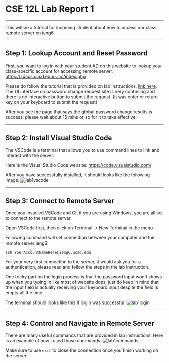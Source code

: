 # CSE 12L Lab Report 1
___
This will be a tutorial for incoming student about how to access our class remote server on ieng6. 
___
## Step 1: Lookup Account and Reset Password
First, you want to log in with your student AD on this website to lookup your class-specific account for accessing remote server:
https://sdacs.ucsd.edu/~icc/index.php

Please do follow the tutorial that is provided on lab instructions, [link here](https://docs.google.com/document/d/1hs7CyQeh-MdUfM9uv99i8tqfneos6Y8bDU0uhn1wqho/edit). The UI interface on password change request site is very confusing and there is no interactive button to submit the request. (It was enter or return key on your keyboard to submit the request)

After you see the page that says the global password change results is success, please wait about 15 mins or so for it to take effective. 
___
## Step 2: Install Visual Studio Code
The VSCode is a terminal that allows you to use command lines to link and interact with the server.

Here is the Visual Studio Code website:
https://code.visualstudio.com/

After you have successfully installed, it should looks like the following image:
![lab1vscode](https://user-images.githubusercontent.com/122576038/212785652-fae48e11-d271-414f-86ad-d6a7985cbe32.jpg)


___
## Step 3: Connect to Remote Server
Once you installed VSCode and Git if you are using Windows, you are all set to connect to the remote server.

Open VSCode first, then click on Terminal -> New Terminal in the menu

Following command will set connection between your computer and the remote server ieng6:
```
ssh YourAccountNameHere@ieng6.ucsd.edu
```

For your very first connection to the server, it would ask you for a authentication, please read and follow the steps in the lab instruction.

One tricky part on the login process is that the password input won't shows up when you typing in like most of website does, just do keep in mind that the input field is actually receiving your keyboard input despite the field is empty all the time.

The terminal should looks like this if login was successful:
![lab1login](https://user-images.githubusercontent.com/122576038/212785796-e1fcbbcf-8e3d-454b-9511-f70d25e67499.jpg)

___
## Step 4: Control and Navigate in Remote Server
There are many useful commands that are provided in lab instructions. Here is an example of how I used those commands:
![lab1commands](https://user-images.githubusercontent.com/122576038/212785816-6649fed8-8c47-47f7-a493-b410ac4b5bfb.jpg)

Make sure to use `exit` to close the connection once you finish working on the server.
